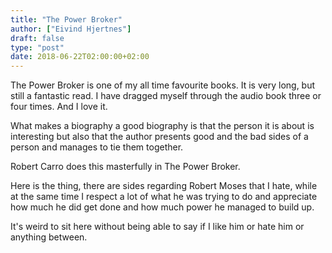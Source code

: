 ```yaml
---
title: "The Power Broker"
author: ["Eivind Hjertnes"]
draft: false
type: "post"
date: 2018-06-22T02:00:00+02:00
---
```


The Power Broker is one of my all time favourite books. It is very long,
but still a fantastic read. I have dragged myself through the audio book
three or four times. And I love it.

What makes a biography a good biography is that the person it is about
is interesting but also that the author presents good and the bad sides
of a person and manages to tie them together.

Robert Carro does this masterfully in The Power Broker.

Here is the thing, there are sides regarding Robert Moses that I hate,
while at the same time I respect a lot of what he was trying to do and
appreciate how much he did get done and how much power he managed to
build up.

It's weird to sit here without being able to say if I like him or hate
him or anything between.

